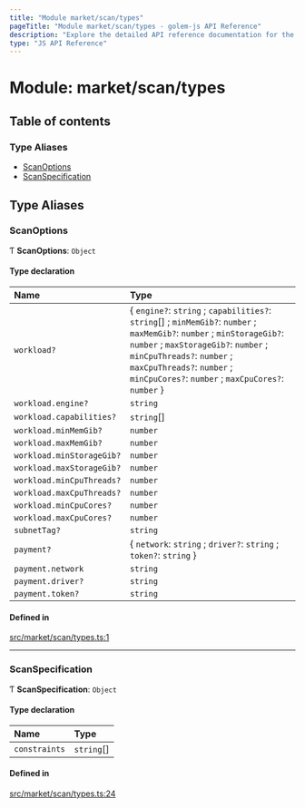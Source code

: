```yaml
---
title: "Module market/scan/types"
pageTitle: "Module market/scan/types - golem-js API Reference"
description: "Explore the detailed API reference documentation for the Module market/scan/types within the golem-js SDK for the Golem Network."
type: "JS API Reference"
---
```

# Module: market/scan/types

## Table of contents

### Type Aliases

- [ScanOptions](market_scan_types#scanoptions)
- [ScanSpecification](market_scan_types#scanspecification)

## Type Aliases

### ScanOptions

Ƭ **ScanOptions**: `Object`

#### Type declaration

| Name | Type |
| :------ | :------ |
| `workload?` | \{ `engine?`: `string` ; `capabilities?`: `string`[] ; `minMemGib?`: `number` ; `maxMemGib?`: `number` ; `minStorageGib?`: `number` ; `maxStorageGib?`: `number` ; `minCpuThreads?`: `number` ; `maxCpuThreads?`: `number` ; `minCpuCores?`: `number` ; `maxCpuCores?`: `number`  } |
| `workload.engine?` | `string` |
| `workload.capabilities?` | `string`[] |
| `workload.minMemGib?` | `number` |
| `workload.maxMemGib?` | `number` |
| `workload.minStorageGib?` | `number` |
| `workload.maxStorageGib?` | `number` |
| `workload.minCpuThreads?` | `number` |
| `workload.maxCpuThreads?` | `number` |
| `workload.minCpuCores?` | `number` |
| `workload.maxCpuCores?` | `number` |
| `subnetTag?` | `string` |
| `payment?` | \{ `network`: `string` ; `driver?`: `string` ; `token?`: `string`  } |
| `payment.network` | `string` |
| `payment.driver?` | `string` |
| `payment.token?` | `string` |

#### Defined in

[src/market/scan/types.ts:1](https://github.com/golemfactory/golem-js/blob/ed1cf1df/src/market/scan/types.ts#L1)

___

### ScanSpecification

Ƭ **ScanSpecification**: `Object`

#### Type declaration

| Name | Type |
| :------ | :------ |
| `constraints` | `string`[] |

#### Defined in

[src/market/scan/types.ts:24](https://github.com/golemfactory/golem-js/blob/ed1cf1df/src/market/scan/types.ts#L24)
